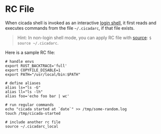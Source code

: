 # RC File

When cicada shell is invoked as an interactive
[login shell](https://github.com/mitnk/cicada/blob/master/docs/install.md#set-cicada-as-your-login-shell),
it first reads and executes commands from the file `~/.cicadarc`,
if that file exists.

> Hint: In non-login shell mode, you can apply RC file with
> [source](https://github.com/mitnk/cicada/blob/master/docs/built-in-cmd.md#source):
> `$ source ~/.cicadarc`.

Here is a sample RC file:

```
# handle envs
export RUST_BACKTRACE='full'
export COPYFILE_DISABLE=1
export PATH="/usr/local/bin:$PATH"

# define aliases
alias ls="ls -G"
alias ll="ls -lh"
alias foo='echo foo bar | wc'

# run regular commands
echo "cicada started at `date`" >> /tmp/some-random.log
touch /tmp/cicada-started

# include another rc file
source ~/.cicadarc_local
```
